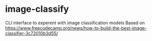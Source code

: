 # image-classify
CLI interface to experent with image classification models
Based on https://www.freecodecamp.org/news/how-to-build-the-best-image-classifier-3c72010b3d55/
